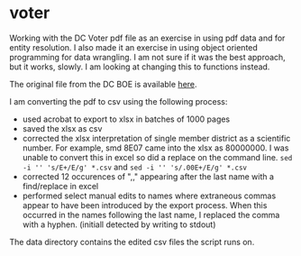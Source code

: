 # voter
Working with the DC Voter pdf file as an exercise in using pdf data and for entity resolution. I also made it an exercise in using object oriented programming for data wrangling. I am not sure if it was the best approach, but it works, slowly. I am looking at changing this to functions instead.

The original file from the DC BOE is available [here](https://www.dcboee.org/pdf_files/ListOfRegisteredVoters051616.pdf).

I am converting the pdf to csv using the following process:

* used acrobat to export to xlsx in batches of 1000 pages
* saved the xlsx as csv
* corrected the xlsx interpretation of single member district as a scientific number. For example, smd 8E07 came into the xlsx as 80000000. I was unable to convert this in excel so did a replace on the command line. ```sed -i '' 's/E+/E/g' *.csv``` and ```sed -i '' 's/.00E+/E/g' *.csv```
* corrected 12 occurences of ",," appearing after the last name with a find/replace in excel
* performed select manual edits to names where extraneous commas appear to have been introduced by the export process. When this occurred in the names following the last name, I replaced the comma with a hyphen. (initiall detected by writing to stdout)

The data directory contains the edited csv files the script runs on.